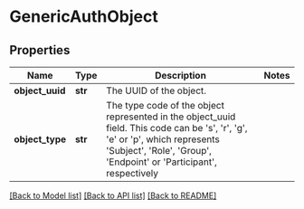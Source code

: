 # GenericAuthObject

## Properties
Name | Type | Description | Notes
------------ | ------------- | ------------- | -------------
**object_uuid** | **str** | The UUID of the object. | 
**object_type** | **str** | The type code of the object represented in the object_uuid field.  This code can be &#x27;s&#x27;, &#x27;r&#x27;, &#x27;g&#x27;, &#x27;e&#x27; or &#x27;p&#x27;, which represents &#x27;Subject&#x27;, &#x27;Role&#x27;, &#x27;Group&#x27;, &#x27;Endpoint&#x27; or &#x27;Participant&#x27;, respectively  | 

[[Back to Model list]](../README.md#documentation-for-models) [[Back to API list]](../README.md#documentation-for-api-endpoints) [[Back to README]](../README.md)


